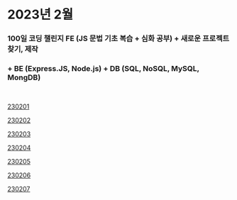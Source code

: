 # 2023년 2월

### 100일 코딩 챌린지 FE (JS 문법 기초 복습 + 심화 공부) + 새로운 프로젝트 찾기, 제작

### + BE (Express.JS, Node.js) + DB (SQL, NoSQL, MySQL, MongDB)

<br />

[230201](/DateLink/2023-02/230201.md)

[230202](/DateLink/2023-02/230202.md)

[230203](/DateLink/2023-02/230203.md)

[230204](/DateLink/2023-02/230204.md)

[230205](/DateLink/2023-02/230205.md)

[230206](/DateLink/2023-02/230206.md)

[230207](/DateLink/2023-02/230207.md)

<br />
